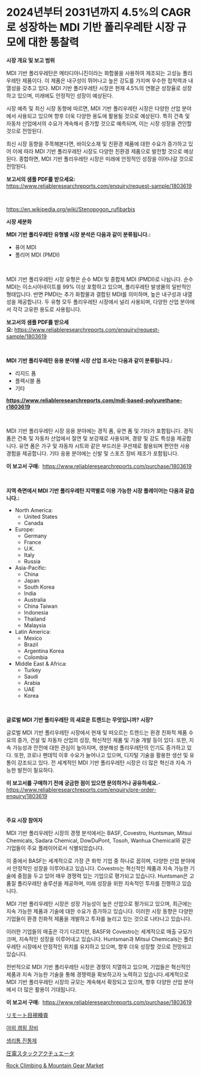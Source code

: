 <p><h1>2024년부터 2031년까지 4.5%의 CAGR로 성장하는 MDI 기반 폴리우레탄 시장 규모에 대한 통찰력</h1></p><p><strong>시장 개요 및 보고 범위</strong></p>
<p><p>MDI 기반 폴리우레탄은 메타디아니진이라는 화합물을 사용하여 제조되는 고성능 폴리우레탄 제품이다. 이 제품은 내구성이 뛰어나고 높은 강도를 가지며 우수한 접착력과 내열성을 갖추고 있다. MDI 기반 폴리우레탄 시장은 현재 4.5%의 연평균 성장율로 성장하고 있으며, 미래에도 안정적인 성장이 예상된다.</p><p>시장 예측 및 최신 시장 동향에 따르면, MDI 기반 폴리우레탄 시장은 다양한 산업 분야에서 사용되고 있으며 향후 더욱 다양한 용도에 활용될 것으로 예상된다. 특히 건축 및 자동차 산업에서의 수요가 계속해서 증가할 것으로 예측되며, 이는 시장 성장을 견인할 것으로 전망된다.</p><p>최신 시장 동향을 주목해본다면, 바이오소재 및 친환경 제품에 대한 수요가 증가하고 있어 이에 따라 MDI 기반 폴리우레탄 시장도 다양한 친환경 제품으로 발전할 것으로 예상된다. 종합하면, MDI 기반 폴리우레탄 시장은 미래에 안정적인 성장을 이어나갈 것으로 전망된다.</p></p>
<p><strong>보고서의 샘플 PDF를 받으세요:</strong> <a href="https://www.reliableresearchreports.com/enquiry/request-sample/1803619">https://www.reliableresearchreports.com/enquiry/request-sample/1803619</a></p>
<p>&nbsp;</p>
<p><a href="https://en.wikipedia.org/wiki/Stenopogon_rufibarbis">https://en.wikipedia.org/wiki/Stenopogon_rufibarbis</a></p>
<p><strong>시장 세분화</strong></p>
<p><strong>MDI 기반 폴리우레탄 유형별 시장 분석은 다음과 같이 분류됩니다.:</strong></p>
<p><ul><li>퓨어 MDI</li><li>폴리머 MDI (PMDI)</li></ul></p>
<p>&nbsp;</p>
<p><p>MDI 기반 폴리우레탄 시장 유형은 순수 MDI 및 중합체 MDI (PMDI)로 나뉩니다. 순수 MDI는 이소시아네이트를 99% 이상 포함하고 있으며, 폴리우레탄 발생물의 일반적인 형태입니다. 반면 PMDI는 추가 화합물과 결합된 MDI를 의미하며, 높은 내구성과 내열성을 제공합니다. 두 유형 모두 폴리우레탄 시장에서 널리 사용되며, 다양한 산업 분야에서 각각 고유한 용도로 사용됩니다.</p></p>
<p><strong>보고서의 샘플 PDF를 받으세요:</strong>&nbsp;<a href="https://www.reliableresearchreports.com/enquiry/request-sample/1803619">https://www.reliableresearchreports.com/enquiry/request-sample/1803619</a></p>
<p>&nbsp;</p>
<p><strong> MDI 기반 폴리우레탄 응용 분야별 시장 산업 조사는 다음과 같이 분류됩니다.:</strong></p>
<p><ul><li>리지드 폼</li><li>플렉시블 폼</li><li>기타</li></ul></p>
<p><strong><a href="https://www.reliableresearchreports.com/mdi-based-polyurethane-r1803619">https://www.reliableresearchreports.com/mdi-based-polyurethane-r1803619</a></strong></p>
<p>&nbsp;</p>
<p><p>MDI 기반 폴리우레탄 시장 응용 분야에는 경직 폼, 유연 폼 및 기타가 포함됩니다. 경직 폼은 건축 및 자동차 산업에서 절연 및 보강재로 사용되며, 경량 및 강도 특성을 제공합니다. 유연 폼은 가구 및 자동차 시트와 같은 부드러운 쿠션재로 활용되며 편안한 사용 경험을 제공합니다. 기타 응용 분야에는 신발 및 스포츠 장비 제조가 포함됩니다.</p></p>
<p><strong>이 보고서 구매:</strong>&nbsp; <a href="https://www.reliableresearchreports.com/purchase/1803619">https://www.reliableresearchreports.com/purchase/1803619</a></p>
<p>&nbsp;</p>
<p><strong>지역 측면에서 MDI 기반 폴리우레탄 지역별로 이용 가능한 시장 플레이어는 다음과 같습니다.:</strong></p>
<p><ul>
    <li>
        North America:
        <ul>
            <li>United States</li>
            <li>Canada</li>
        </ul>
    </li>
    <li>
        Europe:
        <ul>
            <li>Germany</li>
            <li>France</li>
            <li>U.K.</li>
            <li>Italy</li>
            <li>Russia</li>
        </ul>
    </li>
    <li>
        Asia-Pacific:
        <ul>
            <li>China</li>
            <li>Japan</li>
            <li>South Korea</li>
            <li>India</li>
            <li>Australia</li>
            <li>China Taiwan</li>
            <li>Indonesia</li>
            <li>Thailand</li>
            <li>Malaysia</li>
        </ul>
    </li>
    <li>
        Latin America:
        <ul>
            <li>Mexico</li>
            <li>Brazil</li>
            <li>Argentina Korea</li>
            <li>Colombia</li>
        </ul>
    </li>
    <li>
        Middle East & Africa:
        <ul>
            <li>Turkey</li>
            <li>Saudi</li>
            <li>Arabia</li>
            <li>UAE</li>
            <li>Korea</li>
        </ul>
    </li>
    </ul></p>
<p>&nbsp;</p>
<p><strong>글로벌 MDI 기반 폴리우레탄 의 새로운 트렌드는 무엇입니까? 시장?</strong></p>
<p><p>글로벌 MDI 기반 폴리우레탄 시장에서 현재 및 떠오르는 트렌드는 환경 친화적 제품 수요의 증가, 건설 및 자동차 산업의 성장, 혁신적인 제품 및 기술 개발 등이 있다. 또한, 지속 가능성과 안전에 대한 관심이 높아지며, 생분해성 폴리우레탄의 인기도 증가하고 있다. 또한, 코로나 팬데믹 이후 수요가 늘어나고 있으며, 디지털 기술을 활용한 생산 및 유통이 강조되고 있다. 전 세계적인 MDI 기반 폴리우레탄 시장은 더 많은 혁신과 지속 가능한 발전이 필요하다.</p></p>
<p><strong>이 보고서를 구매하기 전에 궁금한 점이 있으면 문의하거나 공유하세요.</strong>- <a href="https://www.reliableresearchreports.com/enquiry/pre-order-enquiry/1803619">https://www.reliableresearchreports.com/enquiry/pre-order-enquiry/1803619</a></p>
<p>&nbsp;</p>
<p><strong>주요 시장 참여자</strong></p>
<p><p>MDI 기반 폴리우레탄 시장의 경쟁 분석에서는 BASF, Covestro, Huntsman, Mitsui Chemicals, Sadara Chemical, DowDuPont, Tosoh, Wanhua Chemical와 같은 기업들이 주요 플레이어로서 식별되었습니다. </p><p>이 중에서 BASF는 세계적으로 가장 큰 화학 기업 중 하나로 꼽히며, 다양한 산업 분야에서 안정적인 성장을 이루어내고 있습니다. Covestro는 혁신적인 제품과 지속 가능한 기술에 중점을 두고 있어 매우 경쟁력 있는 기업으로 평가되고 있습니다. Huntsman은 고품질 폴리우레탄 솔루션을 제공하며, 미래 성장을 위한 지속적인 투자를 진행하고 있습니다.</p><p>MDI 기반 폴리우레탄 시장은 성장 가능성이 높은 산업으로 평가되고 있으며, 최근에는 지속 가능한 제품과 기술에 대한 수요가 증가하고 있습니다. 이러한 시장 동향은 다양한 기업들이 환경 친화적 제품을 개발하고 투자를 늘리고 있는 것으로 나타나고 있습니다.</p><p>이러한 기업들의 매출은 각기 다르지만, BASF와 Covestro는 세계적으로 매출 규모가 크며, 지속적인 성장을 이루어내고 있습니다. Huntsman과 Mitsui Chemicals는 폴리우레탄 시장에서 안정적인 위치를 유지하고 있으며, 향후 더욱 성장할 것으로 전망되고 있습니다.</p><p>전반적으로 MDI 기반 폴리우레탄 시장은 경쟁이 치열하고 있으며, 기업들은 혁신적인 제품과 지속 가능한 기술을 통해 경쟁력을 확보하고자 노력하고 있습니다.세계적으로 MDI 기반 폴리우레탄 시장의 규모는 계속해서 확장되고 있으며, 향후 다양한 산업 분야에서 더 많은 활용이 기대됩니다.</p></p>
<p><strong>이 보고서 구매:</strong>&nbsp;&nbsp;<a href="https://www.reliableresearchreports.com/purchase/1803619">https://www.reliableresearchreports.com/purchase/1803619</a></p>
<p><p><a href="https://github.com/zjkmgcs938405/Market-Research-Report-List-3/blob/main/419104426359.md">リモート目視検査</a></p><p><a href="https://github.com/ahmadrevanz10/Market-Research-Report-List-2/blob/main/457340533702.md">야외 캠핑 장비</a></p><p><a href="https://medium.com/@joshuapierce88/%EC%83%9D%EB%A6%AC%ED%86%B5%ED%86%B5%EC%9D%84-%EC%99%84%ED%99%94%ED%95%98%EB%8A%94-%EC%8B%9C%EC%9E%A5-%ED%94%8C%EB%A0%88%EC%9D%B4%EC%96%B4-%EC%8B%9C%EC%9E%A5-%EA%B7%9C%EB%AA%A8-%EC%A7%80%EC%97%AD-%EB%B0%8F-%EC%98%88%EC%B8%A1-2024-2031-%EC%97%90-%EB%8C%80%ED%95%9C-%ED%86%B5%EC%B0%B0%EB%A0%A5-d119e09e90d7">생리통 진통제</a></p><p><a href="https://github.com/roulaayoub-saad/Market-Research-Report-List-2/blob/main/900011226360.md">圧電スタックアクチュエータ</a></p><p><a href="https://medium.com/@broderickleannon/rock-climbing-mountain-gear-market-share-and-new-trends-analysis-by-its-type-application-7251ee367207">Rock Climbing & Mountain Gear Market</a></p></p>
